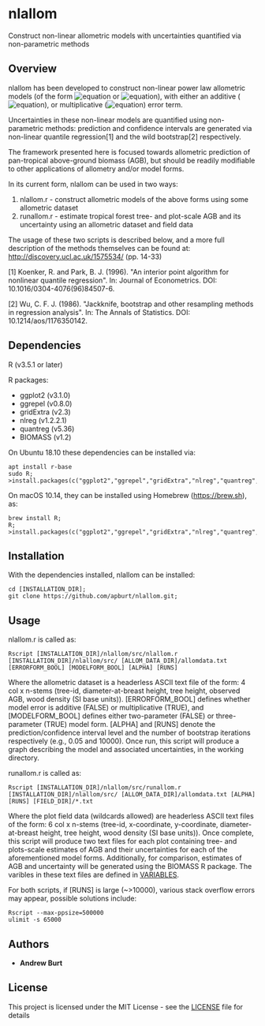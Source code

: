 # nlallom

Construct non-linear allometric models with uncertainties quantified via non-parametric methods

## Overview

nlallom has been developed to construct non-linear power law allometric models (of the form ![equation](http://latex.codecogs.com/gif.latex?Y&space;=&space;aM^b) or ![equation](http://latex.codecogs.com/gif.latex?Y&space;=&space;aM^b&plus;c)), with either an additive (![equation](http://latex.codecogs.com/gif.latex?\varepsilon&space;\sim&space;\mathcal{N}&space;(0,\sigma^2))), or multiplicative (![equation](http://latex.codecogs.com/gif.latex?\varepsilon&space;\sim&space;\mathcal{N}&space;(0,\sigma^2&space;M^k))) error term.

Uncertainties in these non-linear models are quantified using non-parametric methods: prediction and confidence intervals are generated via non-linear quantile regression[1] and the wild bootstrap[2] respectively. 

The framework presented here is focused towards allometric prediction of pan-tropical above-ground biomass (AGB), but should be readily modifiable to other applications of allometry and/or model forms.

In its current form, nlallom can be used in two ways:

1) nlallom.r - construct allometric models of the above forms using some allometric dataset 
2) runallom.r - estimate tropical forest tree- and plot-scale AGB and its uncertainty using an allometric dataset and field data

The usage of these two scripts is described below, and a more full description of the methods themselves can be found at: http://discovery.ucl.ac.uk/1575534/ (pp. 14-33)

[1] Koenker, R. and Park, B. J. (1996). "An interior point algorithm for nonlinear quantile regression". In: Journal of Econometrics. DOI: 10.1016/0304-4076(96)84507-6.

[2] Wu, C. F. J. (1986). "Jackknife, bootstrap and other resampling methods in regression analysis". In: The Annals of Statistics. DOI: 10.1214/aos/1176350142.

## Dependencies

R (v3.5.1 or later)

R packages:
* ggplot2 (v3.1.0)
* ggrepel (v0.8.0)
* gridExtra (v2.3)
* nlreg (v1.2.2.1)
* quantreg (v5.36)
* BIOMASS (v1.2)

On Ubuntu 18.10 these dependencies can be installed via:

```
apt install r-base
sudo R;
>install.packages(c("ggplot2","ggrepel","gridExtra","nlreg","quantreg","BIOMASS"))
```

On macOS 10.14, they can be installed using Homebrew (https://brew.sh), as:

```
brew install R;
R;
>install.packages(c("ggplot2","ggrepel","gridExtra","nlreg","quantreg","BIOMASS"))
```

## Installation

With the dependencies installed, nlallom can be installed:

```
cd [INSTALLATION_DIR];
git clone https://github.com/apburt/nlallom.git;
```

## Usage

nlallom.r is called as:

```
Rscript [INSTALLATION_DIR]/nlallom/src/nlallom.r [INSTALLATION_DIR]/nlallom/src/ [ALLOM_DATA_DIR]/allomdata.txt [ERRORFORM_BOOL] [MODELFORM_BOOL] [ALPHA] [RUNS] 
```

Where the allometric dataset is a headerless ASCII text file of the form: 4 col x n-stems (tree-id, diameter-at-breast height, tree height, observed AGB, wood density (SI base units)).
[ERRORFORM_BOOL] defines whether model error is additive (FALSE) or multiplicative (TRUE), and [MODELFORM_BOOL] defines either two-parameter (FALSE) or three-parameter (TRUE) model form.
[ALPHA] and [RUNS] denote the prediction/confidence interval level and the number of bootstrap iterations respectively (e.g., 0.05 and 10000).
Once run, this script will produce a graph describing the model and associated uncertainties, in the working directory.

runallom.r is called as:

```
Rscript [INSTALLATION_DIR]/nlallom/src/runallom.r [INSTALLATION_DIR]/nlallom/src/ [ALLOM_DATA_DIR]/allomdata.txt [ALPHA] [RUNS] [FIELD_DIR]/*.txt
```

Where the plot field data (wildcards allowed) are headerless ASCII text files of the form: 6 col x n-stems (tree-id, x-coordinate, y-coordinate, diameter-at-breast height, tree height, wood density (SI base units)).
Once complete, this script will produce two text files for each plot containing tree- and plots-scale estimates of AGB and their uncertainties for each of the aforementioned model forms.
Additionally, for comparison, estimates of AGB and uncertainty will be generated using the BIOMASS R package.
The varibles in these text files are defined in [VARIABLES](VARIABLE).

For both scripts, if [RUNS] is large (~>10000), various stack overflow errors may appear, possible solutions include:

```
Rscript --max-ppsize=500000
ulimit -s 65000
```

## Authors

* **Andrew Burt**

## License

This project is licensed under the MIT License - see the [LICENSE](LICENSE) file for details
